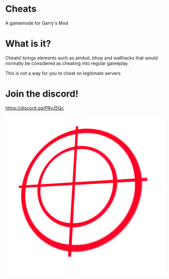 # Cheats
A gamemode for Garry's Mod
# What is it? 
Cheats! brings elements such as aimbot, bhop and wallhacks that would normally be considered as cheating into regular gameplay.

This is not a way for you to cheat on legitimate servers

# Join the discord!
https://discord.gg/PRyJ5Qc

![alt text](https://raw.githubusercontent.com/Jarmmo/Cheats/master/gamemodes/cheats!/CHEATLOGO.png "Titties")
